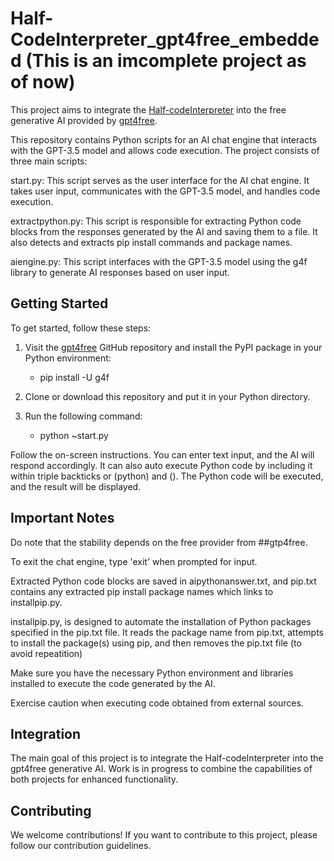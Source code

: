 # Half-CodeInterpreter_gpt4free_embedded (This is an imcomplete project as of now)

This project aims to integrate the [Half-codeInterpreter](https://github.com/jackfood/Half-codeInterpreter) into the free generative AI provided by [gpt4free](https://github.com/xtekky/gpt4free).

This repository contains Python scripts for an AI chat engine that interacts with the GPT-3.5 model and allows code execution. The project consists of three main scripts:

start.py: This script serves as the user interface for the AI chat engine. It takes user input, communicates with the GPT-3.5 model, and handles code execution.

extractpython.py: This script is responsible for extracting Python code blocks from the responses generated by the AI and saving them to a file. It also detects and extracts pip install commands and package names.

aiengine.py: This script interfaces with the GPT-3.5 model using the g4f library to generate AI responses based on user input.


## Getting Started

To get started, follow these steps:

1. Visit the [gpt4free](https://github.com/xtekky/gpt4free) GitHub repository and install the PyPI package in your Python environment:

   - pip install -U g4f

2. Clone or download this repository and put it in your Python directory.

3. Run the following command:

   - python ~start.py

Follow the on-screen instructions. You can enter text input, and the AI will respond accordingly. It can also auto execute Python code by including it within triple backticks or (python) and (). The Python code will be executed, and the result will be displayed.

## Important Notes
Do note that the stability depends on the free provider from ##gtp4free.

To exit the chat engine, type 'exit' when prompted for input.

Extracted Python code blocks are saved in aipythonanswer.txt, and pip.txt contains any extracted pip install package names which links to installpip.py.

installpip.py, is designed to automate the installation of Python packages specified in the pip.txt file. It reads the package name from pip.txt, attempts to install the package(s) using pip, and then removes the pip.txt file (to avoid repeatition)

Make sure you have the necessary Python environment and libraries installed to execute the code generated by the AI.

Exercise caution when executing code obtained from external sources.

## Integration

The main goal of this project is to integrate the Half-codeInterpreter into the gpt4free generative AI. Work is in progress to combine the capabilities of both projects for enhanced functionality.

## Contributing

We welcome contributions! If you want to contribute to this project, please follow our contribution guidelines.

